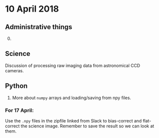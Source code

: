 # 10 April 2018

## Administrative things

0. 

## Science

Discussion of processing raw imaging data from astronomical CCD cameras.

## Python

1. More about `numpy` arrays and loading/saving from npy files.

### For 17 April:

Use the `.npy` files in the zipfile linked from Slack to bias-correct and flat-correct the science image.
Remember to save the result so we can look at them.

